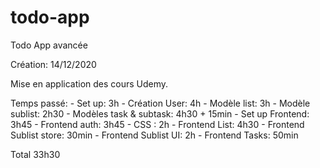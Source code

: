 # todo-app
Todo App avancée

Création: 14/12/2020

Mise en application des cours Udemy.

Temps passé:
    - Set up: 3h
    - Création User: 4h
    - Modèle list: 3h
    - Modèle sublist: 2h30
    - Modèles task & subtask: 4h30 + 15min
    - Set up Frontend: 3h45
    - Frontend auth: 3h45
    - CSS : 2h
    - Frontend List: 4h30
    - Frontend Sublist store:  30min
    - Frontend Sublist UI: 2h
    - Frontend Tasks: 50min

Total 33h30